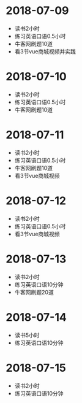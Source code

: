 # 2018-07-09
* 读书2小时
* 练习英语口语0.5小时
* 牛客网刷题10道
* 看3节vue商城视频并实践

# 2018-07-10
* 读书2小时
* 练习英语口语0.5小时
* 牛客网刷题10道

# 2018-07-11
* 读书2小时
* 练习英语口语0.5小时
* 牛客网刷题10道
* 看3节vue商城视频

# 2018-07-12
* 读书2小时
* 练习英语口语0.5小时
* 看3节vue商城视频

# 2018-07-13
* 读书2小时
* 练习英语口语10分钟
* 牛客网刷题20道

# 2018-07-14
* 读书5小时
* 练习英语口语10分钟

# 2018-07-15
* 读书2小时
* 练习英语口语10分钟
